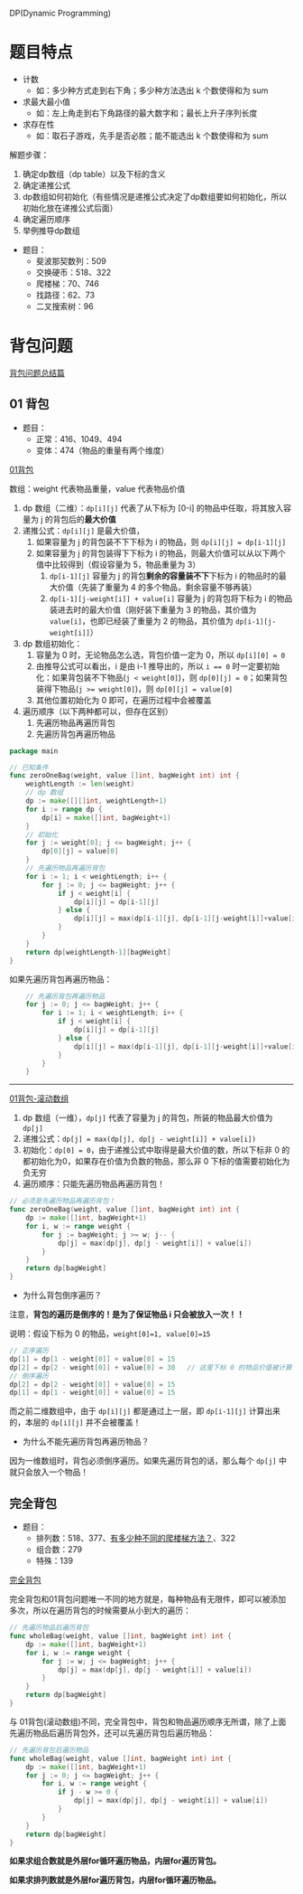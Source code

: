 DP(Dynamic Programming) 

# 题目特点

- 计数
    - 如：多少种方式走到右下角；多少种方法选出 k 个数使得和为 sum
- 求最大最小值
    - 如：左上角走到右下角路径的最大数字和；最长上升子序列长度
- 求存在性
    - 如：取石子游戏，先手是否必胜；能不能选出 k 个数使得和为 sum




解题步骤：

1. 确定dp数组（dp table）以及下标的含义
2. 确定递推公式
3. dp数组如何初始化（有些情况是递推公式决定了dp数组要如何初始化，所以初始化放在递推公式后面）
4. 确定遍历顺序
5. 举例推导dp数组

- 题目：
    - 斐波那契数列：509
    - 交换硬币：518、322
    - 爬楼梯：70、746
    - 找路径：62、73
    - 二叉搜索树：96

# 背包问题

[背包问题总结篇](https://github.com/youngyangyang04/leetcode-master/blob/master/problems/%E8%83%8C%E5%8C%85%E6%80%BB%E7%BB%93%E7%AF%87.md)

## 01 背包

- 题目：
    - 正常：416、1049、494
    - 变体：474（物品的重量有两个维度）


[01背包](https://mp.weixin.qq.com/s?__biz=MzUxNjY5NTYxNA==&mid=2247486598&idx=1&sn=dd7d0530dd7a5caef7ce70cc3d6eee3f&scene=21#wechat_redirect)

数组：weight 代表物品重量，value 代表物品价值

1. dp 数组（二维）：`dp[i][j]` 代表了从下标为 [0-i] 的物品中任取，将其放入容量为 j 的背包后的**最大价值**
2. 递推公式：`dp[i][j]` 是最大价值，
    1. 如果容量为 j 的背包装不下下标为 i 的物品，则 `dp[i][j] = dp[i-1][j]`
    2. 如果容量为 j 的背包装得下下标为 i 的物品，则最大价值可以从以下两个值中比较得到（假设容量为 5，物品重量为 3）
        1. `dp[i-1][j]` 容量为 j 的背包**剩余的容量装不下**下标为 i 的物品时的最大价值（先装了重量为 4 的多个物品，剩余容量不够再装）
        2. `dp[i-1][j-weight[i]] + value[i]` 容量为 j 的背包将下标为 i 的物品装进去时的最大价值（刚好装下重量为 3 的物品，其价值为 `value[i]`，也即已经装了重量为 2 的物品，其价值为 `dp[i-1][j-weight[i]]`）
3. dp 数组初始化：
    1. 容量为 0 时，无论物品怎么选，背包价值一定为 0，所以 `dp[i][0] = 0`
    2. 由推导公式可以看出，i 是由 i-1 推导出的，所以 `i == 0` 时一定要初始化：如果背包装不下物品(`j < weight[0]`)，则 `dp[0][j] = 0`；如果背包装得下物品(`j >= weight[0]`)，则 `dp[0][j] = value[0]`
    3. 其他位置初始化为 0 即可，在遍历过程中会被覆盖
4. 遍历顺序（以下两种都可以，但存在区别）
    1. 先遍历物品再遍历背包
    2. 先遍历背包再遍历物品

```go
package main

// 已知条件
func zeroOneBag(weight, value []int, bagWeight int) int {
	weightLength := len(weight)
	// dp 数组
	dp := make([][]int, weightLength+1)
	for i := range dp {
		dp[i] = make([]int, bagWeight+1)
	}
	// 初始化
	for j := weight[0]; j <= bagWeight; j++ {
		dp[0][j] = value[0]
	}
	// 先遍历物品再遍历背包
	for i := 1; i < weightLength; i++ {
		for j := 0; j <= bagWeight; j++ {
			if j < weight[i] {
				dp[i][j] = dp[i-1][j]
			} else {
				dp[i][j] = max(dp[i-1][j], dp[i-1][j-weight[i]]+value[i])
			}
		}
	}
	return dp[weightLength-1][bagWeight]
}
```

如果先遍历背包再遍历物品：

```go
	// 先遍历背包再遍历物品
	for j := 0; j <= bagWeight; j++ {
		for i := 1; i < weightLength; i++ {
			if j < weight[i] {
				dp[i][j] = dp[i-1][j]
			} else {
				dp[i][j] = max(dp[i-1][j], dp[i-1][j-weight[i]]+value[i])
			}
		}
	}
```

---

[01背包-滚动数组](https://mp.weixin.qq.com/s?__biz=MzUxNjY5NTYxNA==&mid=2247486624&idx=2&sn=96e8c6344dc25f57462b675b55ccd6e7&scene=21#wechat_redirect)

1. dp 数组（一维），`dp[j]` 代表了容量为 j 的背包，所装的物品最大价值为 `dp[j]`
2. 递推公式：`dp[j] = max(dp[j], dp[j - weight[i]] + value[i])`
3. 初始化：`dp[0] = 0`，由于递推公式中取得是最大价值的数，所以下标非 0 的都初始化为0，如果存在价值为负数的物品，那么非 0 下标的值需要初始化为负无穷
4. 遍历顺序：只能先遍历物品再遍历背包！

```go
// 必须是先遍历物品再遍历背包！
func zeroOneBag(weight, value []int, bagWeight int) int {
	dp := make([]int, bagWeight+1)
	for i, w := range weight {
		for j := bagWeight; j >= w; j-- {
			dp[j] = max(dp[j], dp[j - weight[i]] + value[i])
		}
	}
	return dp[bagWeight]
}
```

- 为什么背包倒序遍历？

注意，**背包的遍历是倒序的！是为了保证物品 i 只会被放入一次！！**

说明：假设下标为 0 的物品，`weight[0]=1, value[0]=15`

```go
// 正序遍历
dp[1] = dp[1 - weight[0]] + value[0] = 15
dp[2] = dp[2 - weight[0]] + value[0] = 30   // 这里下标 0 的物品价值被计算了两次！
// 倒序遍历
dp[2] = dp[2 - weight[0]] + value[0] = 15
dp[1] = dp[1 - weight[0]] + value[0] = 15
```

而之前二维数组中，由于 `dp[i][j]` 都是通过上一层，即 `dp[i-1][j]` 计算出来的，本层的 `dp[i][j]` 并不会被覆盖！

- 为什么不能先遍历背包再遍历物品？

因为一维数组时，背包必须倒序遍历。如果先遍历背包的话，那么每个 `dp[j]` 中就只会放入一个物品！

## 完全背包

- 题目：
    - 排列数：518、377、[有多少种不同的爬楼梯方法？](https://github.com/youngyangyang04/leetcode-master/blob/master/problems/0070.%E7%88%AC%E6%A5%BC%E6%A2%AF%E5%AE%8C%E5%85%A8%E8%83%8C%E5%8C%85%E7%89%88%E6%9C%AC.md)、322
    - 组合数：279
    - 特殊：139

[完全背包](https://mp.weixin.qq.com/s/akwyxlJ4TLvKcw26KB9uJw)

完全背包和01背包问题唯一不同的地方就是，每种物品有无限件，即可以被添加多次，所以在遍历背包的时候需要从小到大的遍历：

```go
// 先遍历物品后遍历背包
func wholeBag(weight, value []int, bagWeight int) int {
	dp := make([]int, bagWeight+1)
	for i, w := range weight {
		for j := w; j <= bagWeight; j++ {
			dp[j] = max(dp[j], dp[j - weight[i]] + value[i])
		}
	}
	return dp[bagWeight]
}
```

与 01背包(滚动数组)不同，完全背包中，背包和物品遍历顺序无所谓，除了上面先遍历物品后遍历背包外，还可以先遍历背包后遍历物品：

```go
// 先遍历背包后遍历物品
func wholeBag(weight, value []int, bagWeight int) int {
	dp := make([]int, bagWeight+1)
    for j := 0; j <= bagWeight; j++ {
        for i, w := range weight {
        	if j - w >= 0 {
                dp[j] = max(dp[j], dp[j - weight[i]] + value[i])
            }
        }
    }
	return dp[bagWeight]
}
```

**如果求组合数就是外层for循环遍历物品，内层for遍历背包。**

**如果求排列数就是外层for遍历背包，内层for循环遍历物品。**

